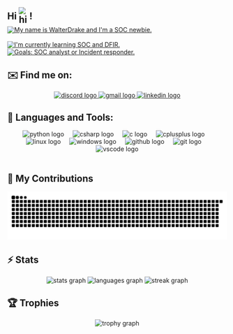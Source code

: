 <div style="text-align: left; line-height: 1.2;">
  <h2 style="margin: 0; display: flex; align-items: center;">
    Hi <img src="https://user-images.githubusercontent.com/1303154/88677602-1635ba80-d120-11ea-84d8-d263ba5fc3c0.gif" width="24px" alt="hi" style="margin-left: 5px;"> !
  </h2>
  <a href="https://git.io/typing-svg">
    <img src="https://readme-typing-svg.demolab.com?font=Fira+Code&pause=2000&color=88D485&width=530&height=30&lines=My+name+is+WalterDrake+and+I'm+a+SOC+newbie." 
    alt="My name is WalterDrake and I'm a SOC newbie." style="margin: 3px 0;">
  </a>

<a href="https://git.io/typing-svg"><img src="https://readme-typing-svg.demolab.com?font=Fira+Code&size=14&pause=2500&color=88D485&width=450&height=30&lines=%F0%9F%93%9A+I'm+currently+learning+SOC+and+DFIR." alt="I'm currently learning SOC and DFIR." /></a>
<a href="https://git.io/typing-svg"><img src="https://readme-typing-svg.demolab.com?font=Fira+Code&size=14&pause=2500&color=88D485&width=450&height=30&lines=%F0%9F%8E%AF+Goals%3A+SOC+analyst+or+Incident+responder." alt="Goals: SOC analyst or Incident responder." /></a>
</div>

## ✉️ Find me on:

<div align="center">
  <a href="https://discordapp.com/users/463230120505638923" target="_blank">
    <img src="https://img.shields.io/static/v1?message=Discord&logo=discord&label=&color=7289DA&logoColor=white&labelColor=&style=for-the-badge" height="35" alt="discord logo"  />
  </a>
  <a href="https://dat123mall@gmail.com" target="_blank">
    <img src="https://img.shields.io/static/v1?message=Gmail&logo=gmail&label=&color=D14836&logoColor=white&labelColor=&style=for-the-badge" height="35" alt="gmail logo"  />
  </a>
  <a href="https://www.linkedin.com/in/quoc-dat-nguyen-phan" target="_blank">
    <img src="https://img.shields.io/static/v1?message=LinkedIn&logo=linkedin&label=&color=0077B5&logoColor=white&labelColor=&style=for-the-badge" height="35" alt="linkedin logo"  />
  </a>
</div>

## 🧰 Languages and Tools:

<div align="center">
  <img src="https://cdn.jsdelivr.net/gh/devicons/devicon/icons/python/python-original.svg" height="30" alt="python logo"  />
  <img width="12" />
  <img src="https://cdn.jsdelivr.net/gh/devicons/devicon/icons/csharp/csharp-original.svg" height="30" alt="csharp logo"  />
  <img width="12" />
  <img src="https://cdn.jsdelivr.net/gh/devicons/devicon/icons/c/c-original.svg" height="30" alt="c logo"  />
  <img width="12" />
  <img src="https://cdn.jsdelivr.net/gh/devicons/devicon/icons/cplusplus/cplusplus-original.svg" height="30" alt="cplusplus logo"  />
  <img width="12" />
  <img src="https://cdn.jsdelivr.net/gh/devicons/devicon/icons/linux/linux-original.svg" height="30" alt="linux logo"  />
  <img width="12" />
  <img src="https://cdn.jsdelivr.net/gh/devicons/devicon/icons/windows11/windows11-original.svg" height="30" alt="windows logo"  />
  <img width="12" />
  <img src="https://cdn.jsdelivr.net/gh/devicons/devicon/icons/github/github-original.svg" height="30" alt="github logo"  />
  <img width="12" />
  <img src="https://cdn.jsdelivr.net/gh/devicons/devicon/icons/git/git-original.svg" height="30" alt="git logo"  />
  <img width="12" />
  <img src="https://cdn.jsdelivr.net/gh/devicons/devicon/icons/vscode/vscode-original.svg" height="30" alt="vscode logo"  />
</div>

<br clear="both">

## 🐍 My Contributions
<img src="https://raw.githubusercontent.com/WalterDrake/WalterDrake/output/github-contribution-grid-snake-dark.svg" alt="Snake animation" />

## ⚡ Stats
<div align="center">
  <img src="https://github-readme-stats.vercel.app/api?username=WalterDrake&hide_title=false&hide_rank=false&show_icons=true&include_all_commits=true&count_private=true&disable_animations=false&theme=dracula&locale=en&hide_border=false&order=1" height="150" alt="stats graph"  />
  <img src="https://github-readme-stats.vercel.app/api/top-langs?username=WalterDrake&locale=en&hide_title=false&layout=compact&card_width=320&langs_count=5&theme=dracula&hide_border=false&order=2" height="150" alt="languages graph"  />
  <img src="https://streak-stats.demolab.com?user=WalterDrake&locale=en&mode=daily&theme=dracula&hide_border=false&border_radius=5&order=3" height="150" alt="streak graph"  />
</div>

## 🏆 Trophies
<div align="center">
  <img src="https://github-profile-trophy.vercel.app?username=WalterDrake&theme=dracula&column=-1&row=1&margin-w=8&margin-h=8&no-bg=false&no-frame=false&order=4" height="150" alt="trophy graph"  />
</div>

